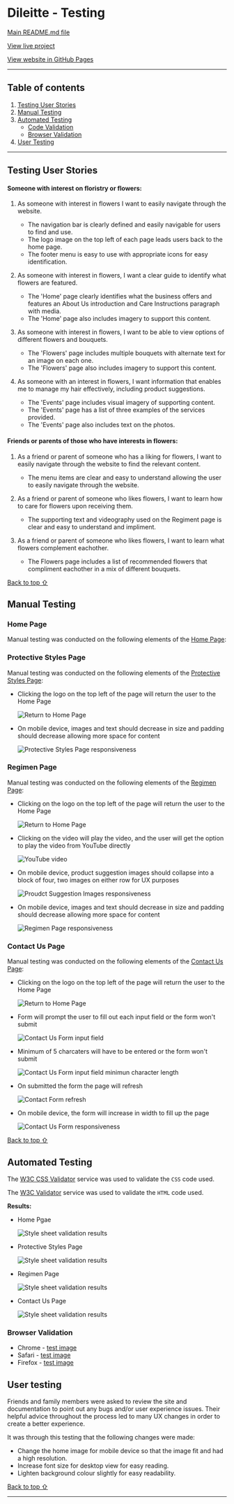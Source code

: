# Dileitte - Testing 

[Main README.md file](README.md)

[View live project](https://dilsv.github.io/Dileitte1/)

[View website in GitHub Pages](https://dilsv.github.io/Dileitte1/)

***
## Table of contents
1. [Testing User Stories](#Testing-User-Stories)
2. [Manual Testing](#Manual-Testing)
3. [Automated Testing](#Automated-Testing) 
     - [Code Validation](#Code-Validation)
     - [Browser Validation](#Browser-Validation)
4. [User Testing](#User-Testing)


***

## Testing User Stories

#### Someone with interest on floristry or flowers:
1. As someone with interest in flowers I want to easily navigate through the website.

     - The navigation bar is clearly defined and easily navigable for users to find and use.
     - The logo image on the top left of each page leads users back to the home page.
     - The footer menu is easy to use with appropriate icons for easy identification.

2. As someone with interest in flowers, I want a clear guide to identify what flowers are featured.

     - The 'Home' page clearly identifies what the business offers and features an About Us introduction and Care Instructions paragraph with media. 
     - The 'Home' page also includes imagery to support this content.

3. As someone with interest in flowers, I want to be able to view options of different flowers and bouquets.

     - The 'Flowers' page includes multiple bouquets with alternate text for an image on each one.
     - The 'Flowers' page also includes imagery to support this content. 

4. As someone with an interest in flowers, I want information that enables me to manage my hair effectively, including product suggestions. 

     - The 'Events' page includes visual imagery of supporting content. 
     - The 'Events' page has a list of three examples of the services provided. 
     - The 'Events' page also includes text on the photos.

#### Friends or parents of those who have interests in flowers:
1. As a friend or parent of someone who has a liking for flowers, I want to easily navigate through the website to find the relevant content. 

     - The menu items are clear and easy to understand allowing the user to easily navigate through the website. 

2. As a friend or parent of someone who likes flowers, I want to learn how to care for flowers upon receiving them.

     - The supporting text and videography used on the Regiment page is clear and easy to understand and impliment. 

3. As a friend or parent of someone who likes flowers, I want to learn what flowers complement eachother. 

     - The Flowers page includes a list of recommended flowers that compliment eachother in a mix of different bouquets.
     

[Back to top ⇧](#Dileitte---Testing)

## Manual Testing

### Home Page
Manual testing was conducted on the following elements of the [Home Page](index.html):



### Protective Styles Page 
Manual testing was conducted on the following elements of the [Protective Styles Page](protective.html):

- Clicking the logo on the top left of the page will return the user to the Home Page 

     ![Return to Home Page](assets/readme-files/homepage_SparkVideo.gif)

- On mobile device, images and text should decrease in size and padding should decrease allowing more space for content 

     ![Protective Styles Page responsiveness](assets/readme-files/ps-responsiveness.png)

### Regimen Page 
Manual testing was conducted on the following elements of the [Regimen Page](regimen.html):

- Clicking on the logo on the top left of the page will return the user to the Home Page 

     ![Return to Home Page](assets/readme-files/homepage_SparkVideo.gif)

- Clicking on the video will play the video, and the user will get the option to play the video from YouTube directly 

     ![YouTube video](assets/readme-files/youtube_SparkVideo.gif)

- On mobile device, product suggestion images should collapse into a block of four, two images on either row for UX purposes

     ![Proudct Suggestion Images responsiveness](assets/readme-files/product-responsiveness.png)

- On mobile device, images and text should decrease in size and padding should decrease allowing more space for content

     ![Regimen Page responsiveness](assets/readme-files/regimen-responsiveness.png)

### Contact Us Page 
Manual testing was conducted on the following elements of the [Contact Us Page](contact.html):

- Clicking on the logo on the top left of the page will return the user to the Home Page 

     ![Return to Home Page](assets/readme-files/homepage_SparkVideo.gif)

- Form will prompt the user to fill out each input field or the form won't submit 

     ![Contact Us Form input field](assets/readme-files/contact-field.png)

- Minimum of 5 charcaters will have to be entered or the form won't submit 

     ![Contact Us Form input field minimun character length](assets/readme-files/min-character.png)

- On submitted the form the page will refresh 

     ![Contact Form refresh](assets/readme-files/contact_SparkVideo.gif)

- On mobile device, the form will increase in width to fill up the page 

     ![Contact Us Form responsiveness](assets/readme-files/contact-responsiveness.png)

[Back to top ⇧](#Kryan-Live---Testing)

## Automated Testing

The [W3C CSS Validator](https://jigsaw.w3.org/css-validator/) service was used to validate the `CSS` code used.

The [W3C Validator](https://validator.w3.org/) service was used to validate the `HTML` code used. 

**Results:** 

- Home Pgae 

     ![Style sheet validation results](assets/readme-files/index-validator.png)

- Protective Styles Page 

     ![Style sheet validation results](assets/readme-files/protective-validator.png)

- Regimen Page 

     ![Style sheet validation results](assets/readme-files/regimen-validator.png)

- Contact Us Page 

     ![Style sheet validation results](assets/readme-files/contact-validator.png)

### Browser Validation
- Chrome - [test image](assets/readme-files/chrome.png)
- Safari - [test image](assets/readme-files/safari.png)
- Firefox - [test image](assets/readme-files/firefox.png)

## User testing 
Friends and family members were asked to review the site and documentation to point out any bugs and/or user experience issues. Their helpful advice throughout the process led to many UX changes in order to create a better experience. 

It was through this testing that the following changes were made:
- Change the home image for mobile device so that the image fit and had a high resolution.
- Increase font size for desktop view for easy reading.
- Lighten background colour slightly for easy readability. 

[Back to top ⇧](#Discover3c---Testing)

***
